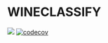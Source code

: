 
<!-- README.md is generated from README.Rmd. Please edit that file -->

# WINECLASSIFY

<!-- badges: start -->

![](https://github.com/DSCI-310/dsci-310-group-02-pkg/actions/workflows/test-coverage.yaml/badge.svg)
[![codecov](https://codecov.io/gh/DSCI-310/dsci-310-group-02-pkg/branch/main/graph/badge.svg?token=mxvyLcLIB8)](https://codecov.io/gh/DSCI-310/dsci-310-group-02-pkg)

<!-- badges: end -->

